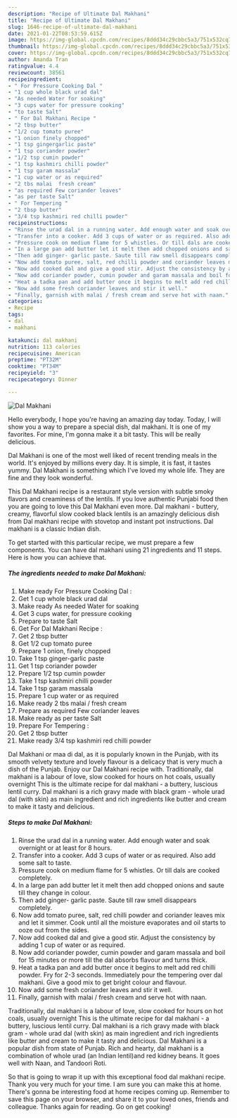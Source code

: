 ```yaml
---
description: "Recipe of Ultimate Dal Makhani"
title: "Recipe of Ultimate Dal Makhani"
slug: 1646-recipe-of-ultimate-dal-makhani
date: 2021-01-22T08:53:59.615Z
image: https://img-global.cpcdn.com/recipes/8ddd34c29cbbc5a3/751x532cq70/dal-makhani-recipe-main-photo.jpg
thumbnail: https://img-global.cpcdn.com/recipes/8ddd34c29cbbc5a3/751x532cq70/dal-makhani-recipe-main-photo.jpg
cover: https://img-global.cpcdn.com/recipes/8ddd34c29cbbc5a3/751x532cq70/dal-makhani-recipe-main-photo.jpg
author: Amanda Tran
ratingvalue: 4.4
reviewcount: 38561
recipeingredient:
- " For Pressure Cooking Dal "
- "1 cup whole black urad dal"
- "As needed Water for soaking"
- "3 cups water for pressure cooking"
- "to taste Salt"
- " For Dal Makhani Recipe "
- "2 tbsp butter"
- "1/2 cup tomato puree"
- "1 onion finely chopped"
- "1 tsp gingergarlic paste"
- "1 tsp coriander powder"
- "1/2 tsp cumin powder"
- "1 tsp kashmiri chilli powder"
- "1 tsp garam massala"
- "1 cup water or as required"
- "2 tbs malai  fresh cream"
- "as required Few coriander leaves"
- "as per taste Salt"
- " For Tempering "
- "2 tbsp butter"
- "3/4 tsp kashmiri red chilli powder"
recipeinstructions:
- "Rinse the urad dal in a running water. Add enough water and soak overnight or at least for 8 hours."
- "Transfer into a cooker. Add 3 cups of water or as required. Also add some salt to taste."
- "Pressure cook on medium flame for 5 whistles. Or till dals are cooked completely."
- "In a large pan add butter let it melt then add chopped onions and saute till they change in colour."
- "Then add ginger- garlic paste. Saute till raw smell disappears completely."
- "Now add tomato puree, salt, red chilli powder and coriander leaves mix and let it simmer. Cook until all the moisture evaporates and oil starts to ooze out from the sides."
- "Now add cooked dal and give a good stir. Adjust the consistency by adding 1 cup of water or as required."
- "Now add coriander powder, cumin powder and garam massala and boil for 15 minutes or more till the dal absorbs flavour and turns thick."
- "Heat a tadka pan and add butter once it begins to melt add red chilli powder. Fry for 2-3 seconds. Immediately pour the tempering over dal makhani. Give a good mix to get bright colour and flavour."
- "Now add some fresh coriander leaves and stir it well."
- "Finally, garnish with malai / fresh cream and serve hot with naan."
categories:
- Recipe
tags:
- dal
- makhani

katakunci: dal makhani 
nutrition: 113 calories
recipecuisine: American
preptime: "PT32M"
cooktime: "PT34M"
recipeyield: "3"
recipecategory: Dinner

---
```



![Dal Makhani](https://img-global.cpcdn.com/recipes/8ddd34c29cbbc5a3/751x532cq70/dal-makhani-recipe-main-photo.jpg)

Hello everybody, I hope you're having an amazing day today. Today, I will show you a way to prepare a special dish, dal makhani. It is one of my favorites. For mine, I'm gonna make it a bit tasty. This will be really delicious.

Dal Makhani is one of the most well liked of recent trending meals in the world. It's enjoyed by millions every day. It is simple, it is fast, it tastes yummy. Dal Makhani is something which I've loved my whole life. They are fine and they look wonderful.

This Dal Makhani recipe is a restaurant style version with subtle smoky flavors and creaminess of the lentils. If you love authentic Punjabi food then you are going to love this Dal Makhani even more. Dal makhani - buttery, creamy, flavorful slow cooked black lentils is an amazingly delicious dish from Dal makhani recipe with stovetop and instant pot instructions. Dal makhani is a classic Indian dish.


To get started with this particular recipe, we must prepare a few components. You can have dal makhani using 21 ingredients and 11 steps. Here is how you can achieve that.

<!--inarticleads1-->

##### The ingredients needed to make Dal Makhani:

1. Make ready  For Pressure Cooking Dal :
1. Get 1 cup whole black urad dal
1. Make ready As needed Water for soaking
1. Get 3 cups water, for pressure cooking
1. Prepare to taste Salt
1. Get  For Dal Makhani Recipe :
1. Get 2 tbsp butter
1. Get 1/2 cup tomato puree
1. Prepare 1 onion, finely chopped
1. Take 1 tsp ginger-garlic paste
1. Get 1 tsp coriander powder
1. Prepare 1/2 tsp cumin powder
1. Take 1 tsp kashmiri chilli powder
1. Take 1 tsp garam massala
1. Prepare 1 cup water or as required
1. Make ready 2 tbs malai / fresh cream
1. Prepare as required Few coriander leaves
1. Make ready as per taste Salt
1. Prepare  For Tempering :
1. Get 2 tbsp butter
1. Make ready 3/4 tsp kashmiri red chilli powder


Dal Makhani or maa di dal, as it is popularly known in the Punjab, with its smooth velvety texture and lovely flavour is a delicacy that is very much a dish of the Punjab. Enjoy our Dal Makhani recipe with. Traditionally, dal makhani is a labour of love, slow cooked for hours on hot coals, usually overnight This is the ultimate recipe for dal makhani - a buttery, luscious lentil curry. Dal makhani is a rich gravy made with black gram - whole urad dal (with skin) as main ingredient and rich ingredients like butter and cream to make it tasty and delicious. 

<!--inarticleads2-->

##### Steps to make Dal Makhani:

1. Rinse the urad dal in a running water. Add enough water and soak overnight or at least for 8 hours.
1. Transfer into a cooker. Add 3 cups of water or as required. Also add some salt to taste.
1. Pressure cook on medium flame for 5 whistles. Or till dals are cooked completely.
1. In a large pan add butter let it melt then add chopped onions and saute till they change in colour.
1. Then add ginger- garlic paste. Saute till raw smell disappears completely.
1. Now add tomato puree, salt, red chilli powder and coriander leaves mix and let it simmer. Cook until all the moisture evaporates and oil starts to ooze out from the sides.
1. Now add cooked dal and give a good stir. Adjust the consistency by adding 1 cup of water or as required.
1. Now add coriander powder, cumin powder and garam massala and boil for 15 minutes or more till the dal absorbs flavour and turns thick.
1. Heat a tadka pan and add butter once it begins to melt add red chilli powder. Fry for 2-3 seconds. Immediately pour the tempering over dal makhani. Give a good mix to get bright colour and flavour.
1. Now add some fresh coriander leaves and stir it well.
1. Finally, garnish with malai / fresh cream and serve hot with naan.


Traditionally, dal makhani is a labour of love, slow cooked for hours on hot coals, usually overnight This is the ultimate recipe for dal makhani - a buttery, luscious lentil curry. Dal makhani is a rich gravy made with black gram - whole urad dal (with skin) as main ingredient and rich ingredients like butter and cream to make it tasty and delicious. Dal Makhani is a popular dish from state of Punjab. Rich and hearty, dal makhani is a combination of whole urad (an Indian lentil)and red kidney beans. It goes well with Naan, and Tandoori Roti. 

So that is going to wrap it up with this exceptional food dal makhani recipe. Thank you very much for your time. I am sure you can make this at home. There's gonna be interesting food at home recipes coming up. Remember to save this page on your browser, and share it to your loved ones, friends and colleague. Thanks again for reading. Go on get cooking!

